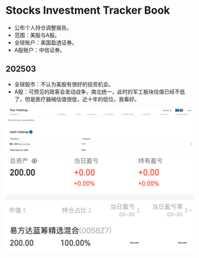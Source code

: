# Stocks Investment Tracker Book

* 公布个人持仓调整报告。
* 范围：美股与A股。
* 全球账户：美国盈透证券。
* A股账户：中信证券。

## 202503

* 全球股市：不认为美股有很好的投资机会。
* A股：可预见的政客会发动战争，南北统一，此时的军工板块估值已经不低了，但是医疗器械估值很低，近十年的低位，我看好。

![](R01Files/20250301.png)
![](R01Files/20250302.jpeg)
